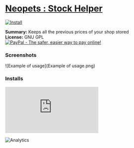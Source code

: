 # [Neopets : Stock Helper](.)

[![Install](../../resources/image/install_button.jpg)](../../../../raw/master/scripts/Neopets_Stock_Helper/60748.user.js)

**Summary:** Keeps all the previous prices of your shop stored<br />
**License:** GNU GPL<br />
[![PayPal - The safer, easier way to pay online!](https://www.paypalobjects.com/en_US/i/btn/btn_donate_SM.gif "PayPal - The safer, easier way to pay online!")](https://goo.gl/DNfg2w)

### Screenshots
![Example of usage](Example of usage.png)


### Installs
![Daily installs](http://gm.wesley.eti.br/count.php?id=scripts/Neopets_Stock_Helper/60748.user.js&type=image)

![Analytics](https://ga-beacon.appspot.com/UA-462297-6/master/Neopets_Stock_Helper?pixel)
